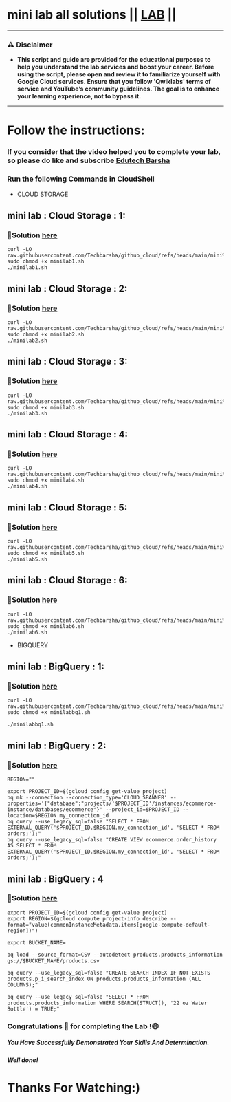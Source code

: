 # mini lab all solutions || [LAB](https://www.cloudskillsboost.google/catalog) ||

---
### ⚠️ Disclaimer
- **This script and guide are provided for  the educational purposes to help you understand the lab services and boost your career. Before using the script, please open and review it to familiarize yourself with Google Cloud services. Ensure that you follow 'Qwiklabs' terms of service and YouTube’s community guidelines. The goal is to enhance your learning experience, not to bypass it.**
---
# Follow the instructions:
### If you consider that the video helped you to complete your lab, so please do like and subscribe [Edutech Barsha](https://www.youtube.com/@edutechbarsha)

### Run the following Commands in CloudShell

- CLOUD STORAGE

## **mini lab : Cloud Storage : 1:**
### 🔗Solution [here](https://youtu.be/WksrZODOlfI)



```
curl -LO raw.githubusercontent.com/Techbarsha/github_cloud/refs/heads/main/mini%20lab/minilab1.sh
sudo chmod +x minilab1.sh
./minilab1.sh
```

## **mini lab : Cloud Storage : 2:**
### 🔗Solution [here](https://youtu.be/ZzCsDiFTsIA)



```
curl -LO raw.githubusercontent.com/Techbarsha/github_cloud/refs/heads/main/mini%20lab/minilab2.sh
sudo chmod +x minilab2.sh
./minilab2.sh
```
## **mini lab : Cloud Storage : 3:**
### 🔗Solution [here](https://youtu.be/ZzCsDiFTsIA)



```
curl -LO raw.githubusercontent.com/Techbarsha/github_cloud/refs/heads/main/mini%20lab/minilab3.sh
sudo chmod +x minilab3.sh
./minilab3.sh
```

## **mini lab : Cloud Storage : 4:**
### 🔗Solution [here](https://youtu.be/fMtpMeVaetU)



```
curl -LO raw.githubusercontent.com/Techbarsha/github_cloud/refs/heads/main/mini%20lab/minilab4.sh
sudo chmod +x minilab4.sh
./minilab4.sh
```

## **mini lab : Cloud Storage : 5:**
### 🔗Solution [here](https://youtu.be/VzjmiWVPpVw)


```
curl -LO raw.githubusercontent.com/Techbarsha/github_cloud/refs/heads/main/mini%20lab/minilab5.sh
sudo chmod +x minilab5.sh
./minilab5.sh
```
## **mini lab : Cloud Storage : 6:**
### 🔗Solution [here](https://youtu.be/VzjmiWVPpVw)


```
curl -LO raw.githubusercontent.com/Techbarsha/github_cloud/refs/heads/main/mini%20lab/minilab6.sh
sudo chmod +x minilab6.sh
./minilab6.sh
```

- BIGQUERY
  
## **mini lab : BigQuery : 1:**
### 🔗Solution [here](https://youtu.be/cfr-5xoK1yw)



```
curl -LO raw.githubusercontent.com/Techbarsha/github_cloud/refs/heads/main/mini%20lab/minilabbq1.sh
sudo chmod +x minilabbq1.sh

./minilabbq1.sh
```

## **mini lab : BigQuery : 2:**
### 🔗Solution [here](https://youtu.be/gHiiZIO8ywg)



```
REGION=""
```
```
export PROJECT_ID=$(gcloud config get-value project)
bq mk --connection --connection_type='CLOUD_SPANNER' --properties='{"database":"projects/'$PROJECT_ID'/instances/ecommerce-instance/databases/ecommerce"}' --project_id=$PROJECT_ID --location=$REGION my_connection_id
bq query --use_legacy_sql=false "SELECT * FROM EXTERNAL_QUERY('$PROJECT_ID.$REGION.my_connection_id', 'SELECT * FROM orders;');"
bq query --use_legacy_sql=false "CREATE VIEW ecommerce.order_history AS SELECT * FROM EXTERNAL_QUERY('$PROJECT_ID.$REGION.my_connection_id', 'SELECT * FROM orders;');"
```

## **mini lab : BigQuery : 4**
### 🔗Solution [here](https://youtu.be/gHiiZIO8ywg)

```
export PROJECT_ID=$(gcloud config get-value project)
export REGION=$(gcloud compute project-info describe --format="value(commonInstanceMetadata.items[google-compute-default-region])")

export BUCKET_NAME=

bq load --source_format=CSV --autodetect products.products_information gs://$BUCKET_NAME/products.csv 

bq query --use_legacy_sql=false "CREATE SEARCH INDEX IF NOT EXISTS products.p_i_search_index ON products.products_information (ALL COLUMNS);"

bq query --use_legacy_sql=false "SELECT * FROM products.products_information WHERE SEARCH(STRUCT(), '22 oz Water Bottle') = TRUE;"
```
### Congratulations 🎉 for completing the Lab !😄

##### *You Have Successfully Demonstrated Your Skills And Determination.*

#### *Well done!*

# Thanks For Watching:)
